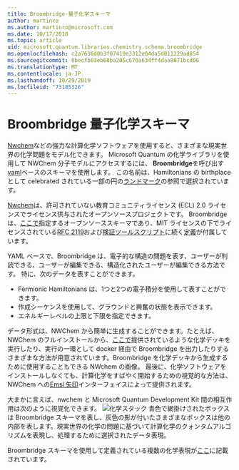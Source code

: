 ```yaml
---
title: Broombridge-量子化学スキーマ
author: martinro
ms.author: martinro@microsoft.com
ms.date: 10/17/2018
ms.topic: article
uid: microsoft.quantum.libraries.chemistry.schema.broombridge
ms.openlocfilehash: c2a7636d0b3f07419e3312e04da5d811229ad854
ms.sourcegitcommit: 8becfb03eb60ba205c670a634ff4daa8071bcd06
ms.translationtype: MT
ms.contentlocale: ja-JP
ms.lasthandoff: 10/29/2019
ms.locfileid: "73185326"
---
```

# <a name="broombridge-quantum-chemistry-schema"></a>Broombridge 量子化学スキーマ # 

[Nwchem](http://www.nwchem-sw.org/)などの強力な計算化学ソフトウェアを使用すると、さまざまな現実世界の化学問題をモデル化できます。 Microsoft Quantum の化学ライブラリを使用して NWChem 分子モデルにアクセスするには、 **Broombridge**を呼び出す[yaml](https://en.wikipedia.org/wiki/YAML)ベースのスキーマを使用します。 この名前は、Hamiltonians の birthplace として celebrated されている一部の円の[ランドマーク](https://en.wikipedia.org/wiki/Broom_Bridge)の参照で選択されています。 

[Nwchem](https://github.com/nwchemgit/nwchem)は、許可されていない教育コミュニティライセンス (ECL) 2.0 ライセンスでライセンス供与されたオープンソースプロジェクトです。 Broombridge は、[ここで](xref:microsoft.quantum.libraries.chemistry.schema.broombridge)指定するオープンソーススキーマであり、MIT ライセンスの下でライセンスされている[RFC 2119](https://tools.ietf.org/html/rfc2119)および[検証ツールスクリプト](https://raw.githubusercontent.com/Microsoft/Quantum/master/Chemistry/Schema/validator.py)に続く[定義](https://raw.githubusercontent.com/Microsoft/Quantum/master/Chemistry/Schema/broombridge-0.1.schema.json)が付属しています。 

YAML ベースで、Broombridge は、電子的な構造の問題を表す、ユーザーが判読できる、ユーザーが編集できる、構造化されたユーザーが編集できる方法です。 特に、次のデータを表すことができます。 
- Fermionic Hamiltonians は、1つと2つの電子積分を使用して表すことができます。 
- 作成シーケンスを使用して、グラウンドと興奮の状態を表示できます。
- エネルギーレベルの上限と下限を指定できます。

データ形式は、NWChem から簡単に生成することができます。たとえば、NWChem のフルインストールから、[ここで](https://github.com/nwchemgit/nwchem/tree/master/QA/chem_library_tests)提供されているような化学デッキを実行したり、実行の一環として docker 経由で Broombridge を出力したりするさまざまな方法が用意されています。Broombridge を化学デッキから生成するために使用することもできる NWchem の画像。 最後に、化学ソフトウェアをインストールしなくても、計算化学をすばやく開始するための視覚的な方法は、NWChem への[Emsl 矢印](https://arrows.emsl.pnnl.gov/api/qsharp_chem)インターフェイスによって提供されます。 

大まかに言えば、nwchem と Microsoft Quantum Development Kit 間の相互作用は次のように視覚化できます。 ![化学スタック](~/media/broombridge.png) 青色で網掛けされたボックスは Broombridge スキーマを表し、灰色の影が付いたさまざまなボックスは他の内部を表します。現実世界の化学の問題に基づいて計算化学のクォンタムアルゴリズムを表現し、処理するために選択されたデータ表現。 

Broombridge スキーマを使用して定義されている複数の化学表現が[ここ](https://github.com/microsoft/Quantum/tree/master/Chemistry/IntegralData/YAML)に記載されています。

